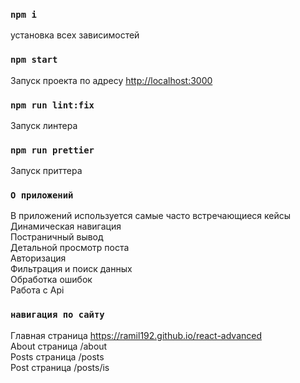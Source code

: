 ### `npm i`
установка всех зависимостей
### `npm start`
Запуск проекта
по адресу [http://localhost:3000](http://localhost:3000)
### `npm run lint:fix`
Запуск линтера
### `npm run prettier`
Запуск приттера
### `О приложений`
В приложений используется самые часто встречающиеся кейсы<br />
Динамическая навигация<br />
Постраничный вывод<br />
Детальной просмотр поста<br />
Авторизация<br />
Фильтрация и поиск данных<br />
Обработка ошибок<br />
Работа с Api<br />
### `навигация по сайту `
Главная страница  https://ramil192.github.io/react-advanced<br />
About страница    /about<br />
Posts страница    /posts<br />
Post страница     /posts/is<br />
